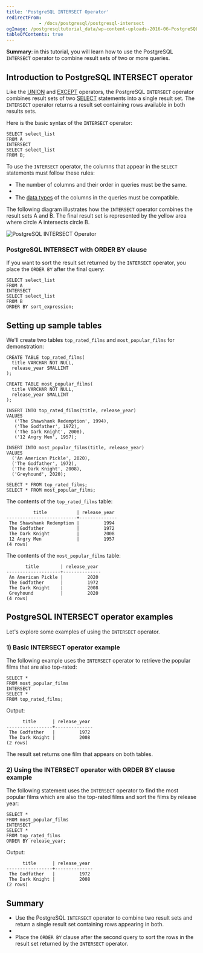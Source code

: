 ```yaml
---
title: 'PostgreSQL INTERSECT Operator'
redirectFrom: 
            - /docs/postgresql/postgresql-intersect
ogImage: /postgresqltutorial_data/wp-content-uploads-2016-06-PostgreSQL-INTERSECT-Operator-300x206.png
tableOfContents: true
---
```



**Summary**: in this tutorial, you will learn how to use the PostgreSQL `INTERSECT` operator to combine result sets of two or more queries.





## Introduction to PostgreSQL INTERSECT operator





Like the [UNION](/docs/postgresql/postgresql-union/) and [EXCEPT](https://www.postgresqltutorial.com/postgresql-tutorial/postgresql-except/) operators, the PostgreSQL `INTERSECT` operator combines result sets of two [SELECT](https://www.postgresqltutorial.com/postgresql-tutorial/postgresql-except) statements into a single result set. The `INTERSECT` operator returns a result set containing rows available in both results sets.





Here is the basic syntax of the `INTERSECT` operator:





```
SELECT select_list
FROM A
INTERSECT
SELECT select_list
FROM B;
```





To use the `INTERSECT` operator, the columns that appear in the `SELECT` statements must follow these rules:





- The number of columns and their order in queries must be the same.
-
- The [data types](/docs/postgresql/postgresql-data-types) of the columns in the queries must be compatible.





The following diagram illustrates how the `INTERSECT` operator combines the result sets A and B. The final result set is represented by the yellow area where circle A intersects circle B.





![PostgreSQL INTERSECT Operator](/postgresqltutorial_data/wp-content-uploads-2016-06-PostgreSQL-INTERSECT-Operator-300x206.png)





### PostgreSQL INTERSECT with ORDER BY clause





If you want to sort the result set returned by the `INTERSECT` operator, you place the `ORDER BY` after the final query:





```
SELECT select_list
FROM A
INTERSECT
SELECT select_list
FROM B
ORDER BY sort_expression;
```





## Setting up sample tables





We'll create two tables `top_rated_films` and `most_popular_films` for demonstration:





```
CREATE TABLE top_rated_films(
  title VARCHAR NOT NULL,
  release_year SMALLINT
);

CREATE TABLE most_popular_films(
  title VARCHAR NOT NULL,
  release_year SMALLINT
);

INSERT INTO top_rated_films(title, release_year)
VALUES
   ('The Shawshank Redemption', 1994),
   ('The Godfather', 1972),
   ('The Dark Knight', 2008),
   ('12 Angry Men', 1957);

INSERT INTO most_popular_films(title, release_year)
VALUES
  ('An American Pickle', 2020),
  ('The Godfather', 1972),
  ('The Dark Knight', 2008),
  ('Greyhound', 2020);

SELECT * FROM top_rated_films;
SELECT * FROM most_popular_films;
```





The contents of the `top_rated_films` table:





```
          title           | release_year
--------------------------+--------------
 The Shawshank Redemption |         1994
 The Godfather            |         1972
 The Dark Knight          |         2008
 12 Angry Men             |         1957
(4 rows)
```





The contents of the `most_popular_films` table:





```
       title        | release_year
--------------------+--------------
 An American Pickle |         2020
 The Godfather      |         1972
 The Dark Knight    |         2008
 Greyhound          |         2020
(4 rows)
```





## PostgreSQL INTERSECT operator examples





Let's explore some examples of using the `INTERSECT` operator.





### 1) Basic INTERSECT operator example





The following example uses the `INTERSECT` operator to retrieve the popular films that are also top-rated:





```
SELECT *
FROM most_popular_films
INTERSECT
SELECT *
FROM top_rated_films;
```





Output:





```
      title      | release_year
-----------------+--------------
 The Godfather   |         1972
 The Dark Knight |         2008
(2 rows)
```





The result set returns one film that appears on both tables.





### 2) Using the INTERSECT operator with ORDER BY clause example





The following statement uses the `INTERSECT` operator to find the most popular films which are also the top-rated films and sort the films by release year:





```
SELECT *
FROM most_popular_films
INTERSECT
SELECT *
FROM top_rated_films
ORDER BY release_year;
```





Output:





```
      title      | release_year
-----------------+--------------
 The Godfather   |         1972
 The Dark Knight |         2008
(2 rows)
```





## Summary





- Use the PostgreSQL `INTERSECT` operator to combine two result sets and return a single result set containing rows appearing in both.
-
- Place the `ORDER BY` clause after the second query to sort the rows in the result set returned by the `INTERSECT` operator.


